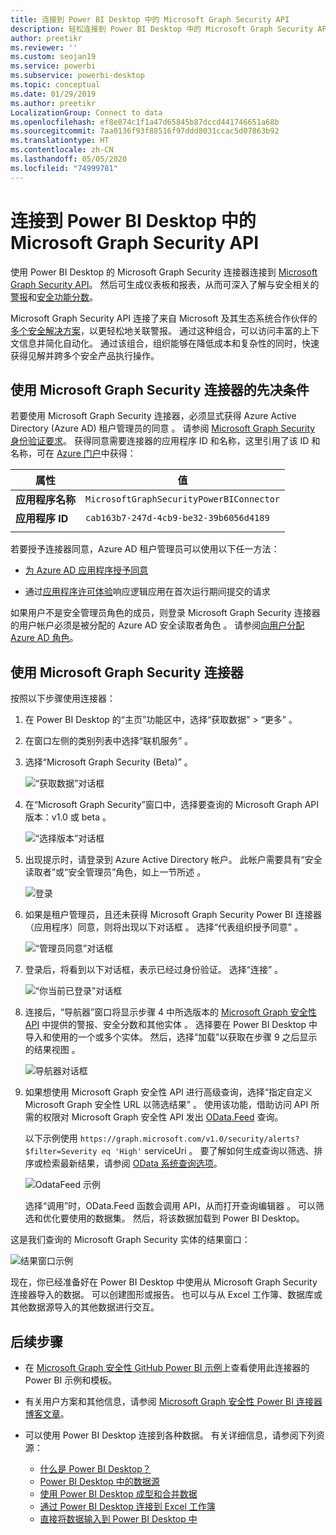```yaml
---
title: 连接到 Power BI Desktop 中的 Microsoft Graph Security API
description: 轻松连接到 Power BI Desktop 中的 Microsoft Graph Security API
author: preetikr
ms.reviewer: ''
ms.custom: seojan19
ms.service: powerbi
ms.subservice: powerbi-desktop
ms.topic: conceptual
ms.date: 01/29/2019
ms.author: preetikr
LocalizationGroup: Connect to data
ms.openlocfilehash: ef8e874c1f1a47d65845b87dccd441746651a68b
ms.sourcegitcommit: 7aa0136f93f88516f97ddd8031ccac5d07863b92
ms.translationtype: HT
ms.contentlocale: zh-CN
ms.lasthandoff: 05/05/2020
ms.locfileid: "74999781"
---
```

# <a name="connect-to-the-microsoft-graph-security-api-in-power-bi-desktop"></a>连接到 Power BI Desktop 中的 Microsoft Graph Security API

使用 Power BI Desktop 的 Microsoft Graph Security 连接器连接到 [Microsoft Graph Security API](https://aka.ms/graphsecuritydocs)。 然后可生成仪表板和报表，从而可深入了解与安全相关的[警报](https://docs.microsoft.com/graph/api/resources/alert?view=graph-rest-1.0)和[安全功能分数](https://docs.microsoft.com/graph/api/resources/securescores?view=graph-rest-beta)。

Microsoft Graph Security API 连接了来自 Microsoft 及其生态系统合作伙伴的[多个安全解决方案](https://aka.ms/graphsecurityalerts)，以更轻松地关联警报。 通过这种组合，可以访问丰富的上下文信息并简化自动化。 通过该组合，组织能够在降低成本和复杂性的同时，快速获得见解并跨多个安全产品执行操作。

## <a name="prerequisites-to-use-the-microsoft-graph-security-connector"></a>使用 Microsoft Graph Security 连接器的先决条件

若要使用 Microsoft Graph Security 连接器，必须显式获得 Azure Active Directory (Azure AD) 租户管理员的同意  。 请参阅 [Microsoft Graph Security 身份验证要求](https://aka.ms/graphsecurityauth)。
获得同意需要连接器的应用程序 ID 和名称，这里引用了该 ID 和名称，可在 [Azure 门户](https://portal.azure.com)中获得：

| 属性 | 值 |
|----------|-------|
| **应用程序名称** | `MicrosoftGraphSecurityPowerBIConnector` |
| **应用程序 ID** | `cab163b7-247d-4cb9-be32-39b6056d4189` |
|||

若要授予连接器同意，Azure AD 租户管理员可以使用以下任一方法：

* [为 Azure AD 应用程序授予同意](https://docs.microsoft.com/azure/active-directory/develop/v2-permissions-and-consent)

* 通过[应用程序许可体验](https://docs.microsoft.com/azure/active-directory/develop/application-consent-experience)响应逻辑应用在首次运行期间提交的请求
   
如果用户不是安全管理员角色的成员，则登录 Microsoft Graph Security 连接器的用户帐户必须是被分配的 Azure AD 安全读取者角色   。 请参阅[向用户分配 Azure AD 角色](https://docs.microsoft.com/graph/security-authorization#assign-azure-ad-roles-to-users)。

## <a name="using-the-microsoft-graph-security-connector"></a>使用 Microsoft Graph Security 连接器

按照以下步骤使用连接器：

1. 在 Power BI Desktop 的“主页”功能区中，选择“获取数据” > “更多”    。
2. 在窗口左侧的类别列表中选择“联机服务”  。
3. 选择“Microsoft Graph Security (Beta)”  。

    ![“获取数据”对话框](media/desktop-connect-graph-security/GetData.PNG)
    
4. 在“Microsoft Graph Security”窗口中，选择要查询的 Microsoft Graph API 版本：v1.0 或 beta    。

    ![“选择版本”对话框](media/desktop-connect-graph-security/selectVersion.PNG)
    
5. 出现提示时，请登录到 Azure Active Directory 帐户。 此帐户需要具有“安全读取者”或“安全管理员”角色，如上一节所述   。

    ![登录](media/desktop-connect-graph-security/SignIn.PNG) 
    
6. 如果是租户管理员，且还未获得 Microsoft Graph Security Power BI 连接器（应用程序）同意，则将出现以下对话框  。 选择“代表组织授予同意”  。

    ![“管理员同意”对话框](media/desktop-connect-graph-security/AdminConsent.PNG)
    
7. 登录后，将看到以下对话框，表示已经过身份验证。 选择“连接”  。

    ![“你当前已登录”对话框](media/desktop-connect-graph-security/SignedIn.PNG)
    
8. 连接后，“导航器”窗口将显示步骤 4 中所选版本的 [Microsoft Graph 安全性 API](https://aka.ms/graphsecuritydocs) 中提供的警报、安全分数和其他实体  。 选择要在 Power BI Desktop 中导入和使用的一个或多个实体。 然后，选择“加载”以获取在步骤 9 之后显示的结果视图  。

    ![导航器对话框](media/desktop-connect-graph-security/NavTable.PNG)
    
9. 如果想使用 Microsoft Graph 安全性 API 进行高级查询，选择“指定自定义 Microsoft Graph 安全性 URL 以筛选结果”  。 使用该功能，借助访问 API 所需的权限对 Microsoft Graph 安全性 API 发出 [OData.Feed](https://docs.microsoft.com/power-bi/desktop-connect-odata) 查询。

   以下示例使用 `https://graph.microsoft.com/v1.0/security/alerts?$filter=Severity eq 'High'` serviceUri  。 要了解如何生成查询以筛选、排序或检索最新结果，请参阅 [OData 系统查询选项](https://docs.microsoft.com/graph/query-parameters)。

   ![OdataFeed 示例](media/desktop-connect-graph-security/ODataFeed.PNG)
    
   选择“调用”时，OData.Feed 函数会调用 API，从而打开查询编辑器   。 可以筛选和优化要使用的数据集。 然后，将该数据加载到 Power BI Desktop。

这是我们查询的 Microsoft Graph Security 实体的结果窗口：

   ![结果窗口示例](media/desktop-connect-graph-security/Result.PNG)
    

现在，你已经准备好在 Power BI Desktop 中使用从 Microsoft Graph Security 连接器导入的数据。 可以创建图形或报告。 也可以与从 Excel 工作簿、数据库或其他数据源导入的其他数据进行交互。

## <a name="next-steps"></a>后续步骤
* 在 [Microsoft Graph 安全性 GitHub Power BI 示例](https://aka.ms/graphsecuritypowerbiconnectorsamples)上查看使用此连接器的 Power BI 示例和模板。

* 有关用户方案和其他信息，请参阅 [Microsoft Graph 安全性 Power BI 连接器博客文章](https://aka.ms/graphsecuritypowerbiconnectorblogpost)。

* 可以使用 Power BI Desktop 连接到各种数据。 有关详细信息，请参阅下列资源：

    * [什么是 Power BI Desktop？](desktop-what-is-desktop.md)
    * [Power BI Desktop 中的数据源](desktop-data-sources.md)
    * [使用 Power BI Desktop 成型和合并数据](desktop-shape-and-combine-data.md)
    * [通过 Power BI Desktop 连接到 Excel 工作簿](desktop-connect-excel.md)
    * [直接将数据输入到 Power BI Desktop 中](desktop-enter-data-directly-into-desktop.md)
